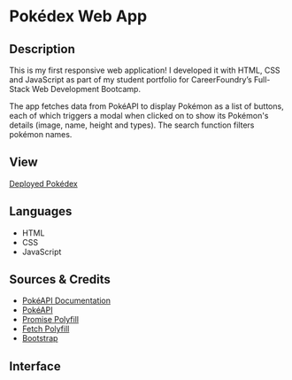 # Pokédex Web App

## Description

This is my first responsive web application! I developed it with HTML, CSS and JavaScript as part of my student portfolio for CareerFoundry’s Full-Stack Web Development Bootcamp.

The app fetches data from PokéAPI to display Pokémon as a list of buttons, each of which triggers a modal when clicked on to show its Pokémon's details (image, name, height and types). The search function filters pokémon names.

## View

[Deployed Pokédex](https://brobinson404.github.io/simple-js-app/)

## Languages
- HTML
- CSS
- JavaScript

## Sources & Credits
- [PokéAPI Documentation](https://pokeapi.co/docs/v2)
- [PokéAPI](https://pokeapi.co/api/v2/pokemon/?limit=150)
- [Promise Polyfill](https://github.com/taylorhakes/promise-polyfill)
- [Fetch Polyfill](https://github.com/github/fetch)
- [Bootstrap](https://getbootstrap.com/docs/5.3/getting-started/introduction/)

## Interface

